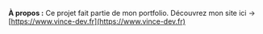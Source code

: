 **À propos :** Ce projet fait partie de mon portfolio. Découvrez mon site ici → [https://www.vince-dev.fr](https://www.vince-dev.fr)
